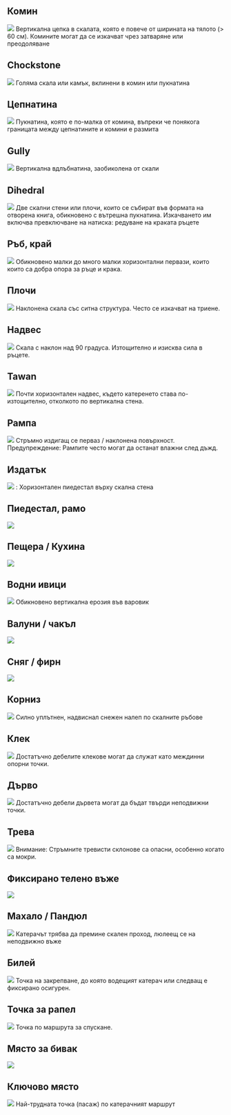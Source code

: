 ## Комин
![](../../assets/Chimney.svg)
 Вертикална цепка в скалата, която е повече от ширината на тялото (> 60 см). Комините могат да се изкачват чрез затваряне или преодоляване

## Chockstone
![](../../assets/Chockstone.svg)
 Голяма скала или камък, вклинени в комин или пукнатина

## Цепнатина
![](../../assets/Crack.svg)
 Пукнатина, която е по-малка от комина, въпреки че понякога границата между цепнатините и комини е размита

## Gully
![](../../assets/Gully.svg)
 Вертикална вдлъбнатина, заобиколена от скали

## Dihedral
![](../../assets/Dihedral.svg)
 Две скални стени или плочи, които се събират във формата на отворена книга, обикновено с вътрешна пукнатина.
 Изкачването им включва превключване на натиска: редуване на краката ръцете

## Ръб, край
![](../../assets/Edge.svg)
 Обикновено малки до много малки хоризонтални первази, които които са добра опора за ръце и крака.

## Плочи
![](../../assets/Slabs.svg)
 Наклонена скала със ситна структура. Често се изкачват на триене.

## Надвес
![](../../assets/Overhang.svg)
 Скала с наклон над 90 градуса. Изтощително и изисква сила в ръцете.

## Tawan
![](../../assets/Roof.svg)
 Почти хоризонтален надвес, където катеренето става по-изтощително, отколкото по вертикална стена.

## Рампа
![](../../assets/Ramp.svg)
 Стръмно издигащ се перваз / наклонена повърхност. Предупреждение: Рампите често могат да останат влажни след дъжд.

## Издатък
![](../../assets/Ledge.svg)
 : Хоризонтален пиедестал върху скална стена

## Пиедестал, рамо
![](../../assets/Pedestal-Shoulder.svg)

## Пещера / Кухина
![](../../assets/Cave-Hollow.svg)

## Водни ивици
![](../../assets/Water-Streaks.svg)
 Обикновено вертикална ерозия във варовик

## Валуни / чакъл
![](../../assets/Boulders-Rubble.svg)

## Сняг / фирн
![](../../assets/SnowFirnField.svg)

## Корниз
![](../../assets/Cornice.svg)
 Силно уплътнен, надвиснал снежен налеп по скалните ръбове

## Клек
![](../../assets/MountainPine.svg)
 Достатъчно дебелите клекове могат да служат като междинни опорни точки.

## Дърво
![](../../assets/Tree.svg)
 Достатъчно дебели дървета могат да бъдат твърди неподвижни точки.

## Трева
![](../../assets/Grass.svg)
 Внимание: Стръмните тревисти склонове са опасни, особенно когато са мокри.

## Фиксирано телено въже
![](../../assets/FixedWire.svg)

## Махало / Пандюл
![](../../assets/Pendulum.svg)
 Катерачът трябва да премине скален проход, люлеещ се на неподвижно въже

## Билей
![](../../assets/Belay.svg)
 Точка на закрепване, до която водещият катерач или следващ е фиксирано осигурен.

## Точка за рапел
![](../../assets/RappellingPoint.svg)
 Toчка по маршрута за спускане.

## Място за бивак
![](../../assets/BivouacSite.svg)

## Ключово място
![](../../assets/KeySpot.svg)
 Най-трудната точка (пасаж) по катерачният маршрут

